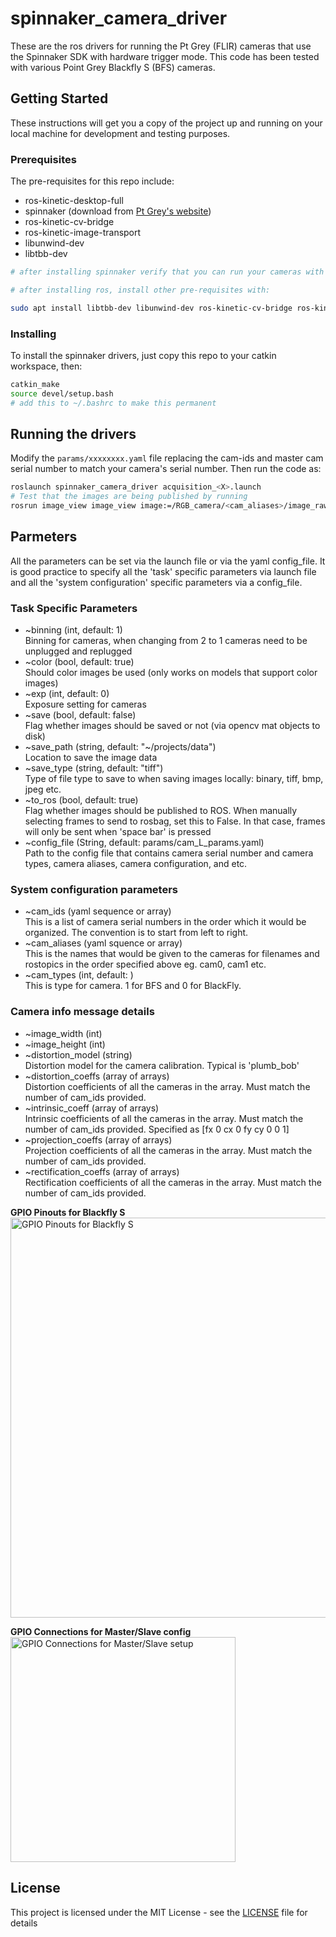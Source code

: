 # spinnaker_camera_driver

These are the ros drivers for running the Pt Grey (FLIR) cameras that use the Spinnaker SDK with hardware trigger mode.  This code has been tested with various Point Grey Blackfly S (BFS) cameras. 

## Getting Started

These instructions will get you a copy of the project up and running on your local machine for development and testing purposes.

### Prerequisites

The pre-requisites for this repo include:
* ros-kinetic-desktop-full
* spinnaker (download from [Pt Grey's website](https://www.ptgrey.com/support/downloads))
* ros-kinetic-cv-bridge
* ros-kinetic-image-transport
* libunwind-dev
* libtbb-dev

```bash
# after installing spinnaker verify that you can run your cameras with SpinView

# after installing ros, install other pre-requisites with: 

sudo apt install libtbb-dev libunwind-dev ros-kinetic-cv-bridge ros-kinetic-image-transport
```

### Installing
To install the spinnaker drivers, just copy this repo to your catkin workspace, then:
```bash
catkin_make
source devel/setup.bash
# add this to ~/.bashrc to make this permanent 
```

## Running the drivers

Modify the `params/xxxxxxxx.yaml` file replacing the cam-ids and master cam serial number to match your camera's serial number. Then run the code as:
```bash
roslaunch spinnaker_camera_driver acquisition_<X>.launch
# Test that the images are being published by running
rosrun image_view image_view image:=/RGB_camera/<cam_aliases>/image_raw
```
## Parmeters
All the parameters can be set via the launch file or via the yaml config_file.  It is good practice to specify all the 'task' specific parameters via launch file and all the 'system configuration' specific parameters via a config_file.  

### Task Specific Parameters
* ~binning (int, default: 1)  
  Binning for cameras, when changing from 2 to 1 cameras need to be unplugged and replugged
* ~color (bool, default: true)  
  Should color images be used (only works on models that support color images)
* ~exp (int, default: 0)  
  Exposure setting for cameras
* ~save (bool, default: false)  
  Flag whether images should be saved or not (via opencv mat objects to disk)
* ~save_path (string, default: "\~/projects/data")  
  Location to save the image data
* ~save_type (string, default: "tiff")  
  Type of file type to save to when saving images locally: binary, tiff, bmp, jpeg etc.
* ~to_ros (bool, default: true)  
  Flag whether images should be published to ROS.  When manually selecting frames to send to rosbag, set this to False.  In that case, frames will only be sent when 'space bar' is pressed
* ~config_file (String, default: params/cam_L_params.yaml)  
    Path to the config file that contains camera serial number and camera types, camera aliases, camera configuration, and etc.

### System configuration parameters
* ~cam_ids (yaml sequence or array)  
  This is a list of camera serial numbers in the order which it would be organized.  The convention is to start from left to right.
* ~cam_aliases (yaml squence or array)  
This is the names that would be given to the cameras for filenames and rostopics in the order specified above eg. cam0, cam1 etc.
* ~cam_types (int, default: )  
  This is type for camera. 1 for BFS and 0 for BlackFly.


### Camera info message details
* ~image_width (int)
* ~image_height (int)
* ~distortion_model (string)  
  Distortion model for the camera calibration.  Typical is 'plumb_bob'
* ~distortion_coeffs (array of arrays)  
  Distortion coefficients of all the cameras in the array.  Must match the number of cam_ids provided.
* ~intrinsic_coeff (array of arrays)  
  Intrinsic coefficients of all the cameras in the array.  Must match the number of cam_ids provided.
  Specified as [fx  0 cx 0 fy cy 0  0  1]
* ~projection_coeffs (array of arrays)  
  Projection coefficients of all the cameras in the array.  Must match the number of cam_ids provided.
* ~rectification_coeffs (array of arrays)  
  Rectification coefficients of all the cameras in the array.  Must match the number of cam_ids provided.

**GPIO Pinouts for Blackfly S**  
<img src="docs/images/bfs_GPIO.png" alt="GPIO Pinouts for Blackfly S" width="640" align="middle">

**GPIO Connections for Master/Slave config**  
<img src="docs/images/gpio_connections.png" alt="GPIO Connections for Master/Slave setup" width="360" align="middle">  

## License
This project is licensed under the MIT License - see the [LICENSE](LICENSE) file for details
